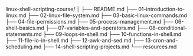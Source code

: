 linux-shell-scripting-course/
│
├── README.md
├── 01-introduction-to-linux.md
├── 02-linux-file-system.md
├── 03-basic-linux-commands.md
├── 04-file-permissions.md
├── 05-process-management.md
├── 06-shell-basics.md
├── 07-variables-and-operators.md
├── 08-conditional-statements.md
├── 09-loops-in-shell.md
├── 10-functions-in-shell.md
├── 11-file-io-in-shell.md
├── 12-awk-and-sed.md
├── 13-cron-and-scheduling.md
├── 14-shell-scripting-projects.md
└── resources.md

